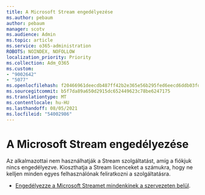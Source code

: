 ```yaml
---
title: A Microsoft Stream engedélyezése
ms.author: pebaum
author: pebaum
manager: scotv
ms.audience: Admin
ms.topic: article
ms.service: o365-administration
ROBOTS: NOINDEX, NOFOLLOW
localization_priority: Priority
ms.collection: Adm_O365
ms.custom:
- "9002642"
- "5077"
ms.openlocfilehash: f20466961deecdb487ff42b2e365e56b295fed6eecd6ddb03fda67ab9110bc4f
ms.sourcegitcommit: b5f7da89a650d2915dc652449623c78be6247175
ms.translationtype: MT
ms.contentlocale: hu-HU
ms.lasthandoff: 08/05/2021
ms.locfileid: "54002986"
---
```

# <a name="enable-microsoft-stream"></a>A Microsoft Stream engedélyezése

Az alkalmazottai nem használhatják a Stream szolgáltatást, amíg a fiókjuk nincs engedélyezve. Kioszthatja a Stream licenceket a számukra, hogy ne kelljen minden egyes felhasználónak feliratkozni a szolgáltatásra.

- [Engedélyezze a Microsoft Streamet mindenkinek a szervezeten belül](https://docs.microsoft.com/stream/assign-user-licenses).
